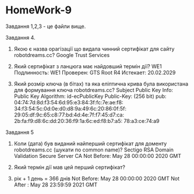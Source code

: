 # HomeWork-9

Завдання 1,2,3 - це файли вище.


Завдання 4.
1. Якою є назва орагізації що видала чинний сертифікат для сайту robotdreams.cc?
Google Trust Services

2. Який сертифікат з ланцюга має найдовший термін дії?
WE1
Подлинность: WE1
Проверен: GTS Root R4
Истекает: 20.02.2029

3. Який розмір ключа (в бітах) та яка еліптична крива була використана для формування ключа robotdreams.cc?
          Subject Public Key Info:
            Public Key Algorithm: id-ecPublicKey
                Public-Key: (256 bit)
                pub:
                    04:74:7d:8d:f3:54:6d:95:e3:84:3f:fc:7e:ae:f8:
                    34:f3:54:5c:0d:0e:d0:d8:9a:49:6c:20:86:0f:5f:
                    29:05:df:9c:65:c8:77:bd:4d:4e:7f:f7:45:d7:ca:
                    2b:fa:f9:d8:6c:dd:20:36:f9:1a:6c:ed:f8:b7:a5:
                    78:a3:ce:74:a9 


Завдання 5
1. Коли (дата) був виданий найперший сертифікат для доменту robotdreams.cc (шукати по common name)?
Sectigo RSA Domain Validation Secure Server CA
Not Before: May 28 00:00:00 2020 GMT


3. Який термін дії мав цей перший сертифікат?
4. рік + 1 день = 366 днів
    Not Before: May 28 00:00:00 2020 GMT
    Not After : May 28 23:59:59 2021 GMT
